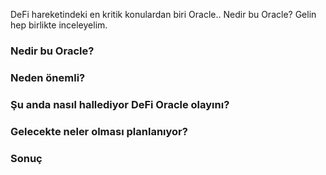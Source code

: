 DeFi hareketindeki en kritik konulardan biri Oracle.. Nedir bu Oracle? Gelin hep birlikte inceleyelim. 

### Nedir bu Oracle?


### Neden önemli?


### Şu anda nasıl hallediyor DeFi Oracle olayını?


### Gelecekte neler olması planlanıyor?


### Sonuç 

